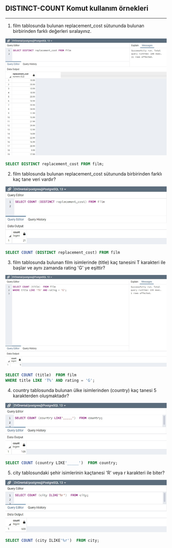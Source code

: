 ## DISTINCT-COUNT Komut kullanım örnekleri
---

1. film tablosunda bulunan replacement_cost sütununda bulunan birbirinden farklı değerleri sıralayınız.

![sorgu1](img/dıstınct1.jpg)

```SQL
SELECT DISTINCT replacement_cost FROM film;
```

2. film tablosunda bulunan replacement_cost sütununda birbirinden farklı kaç tane veri vardır?

![sorgu2](img/dıstınct2.jpg)

```SQL
SELECT COUNT (DISTINCT replacement_cost) FROM film 

```

3. film tablosunda bulunan film isimlerinde (title) kaç tanesini T karakteri ile başlar ve aynı zamanda rating 'G' ye eşittir?

![sorgu3](img/dıstınct3.jpg)

```SQL
SELECT COUNT (title)  FROM film 
WHERE title LIKE 'T%' AND rating = 'G';
```

4. country tablosunda bulunan ülke isimlerinden (country) kaç tanesi 5 karakterden oluşmaktadır?


![sorgu4](img/dıstınct4.jpg)

```SQL
SELECT COUNT (country LIKE'_____')  FROM country;
```

5. city tablosundaki şehir isimlerinin kaçtanesi 'R' veya r karakteri ile biter?


![sorgu5](img/dıstınct5.jpg)

```SQL
SELECT COUNT (city ILIKE'%r')  FROM city;
```
